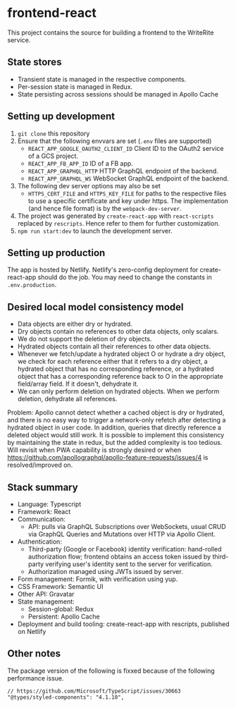 # frontend-react

This project contains the source for building a frontend to the
WriteRite service.

## State stores

* Transient state is managed in the respective components.
* Per-session state is managed in Redux.
* State persisting across sessions should be managed in Apollo Cache

## Setting up development

1. `git clone` this repository
2. Ensure that the following envvars are set (`.env` files are supported)
   * `REACT_APP_GOOGLE_OAUTH2_CLIENT_ID` Client ID to the OAuth2 service of a GCS project.
   * `REACT_APP_FB_APP_ID` ID of a FB app.
   * `REACT_APP_GRAPHQL_HTTP` HTTP GraphQL endpoint of the backend.
   * `REACT_APP_GRAPHQL_WS` WebSocket GraphQL endpoint of the backend.
3. The following dev server options may also be set
   * `HTTPS_CERT_FILE` and `HTTPS_KEY_FILE` for paths to the respective files to use a specific certificate and key under https. The implementation (and hence file format) is by the `webpack-dev-server`.
4. The project was generated by `create-react-app` with `react-scripts` replaced by `rescripts`. Hence refer to them for further customization.
5. `npm run start:dev` to launch the development server.

## Setting up production

The app is hosted by Netlify. Netlify's zero-config deployment for create-react-app should do the job. You may need to change the constants in `.env.production`.

## Desired local model consistency model



* Data objects are either dry or hydrated.
* Dry objects contain no references to other data objects, only scalars.
* We do not support the deletion of dry objects.
* Hydrated objects contain all their references to other data objects.
* Whenever we fetch/update a hydrated object O or hydrate a dry object,
  we check for each reference either that it refers to a dry object, a
  hydrated object that has no corresponding reference, or
  a hydrated object that has a corresponding reference back to O in the
  appropriate field/array field. If it doesn't, dehydrate it.
* We can only perform deletion on hydrated objects. When we perform
  deletion, dehydrate all references.

Problem: Apollo cannot detect whether a cached object is dry or hydrated,
and there is no easy way to trigger a network-only refetch after detecting
a hydrated object in user code.
In addition, queries that directly reference a deleted object would
still work. It is possible to implement this consistency by
maintaining the state in redux, but the added complexity is too tedious.
Will revisit when PWA capability is strongly desired or when
https://github.com/apollographql/apollo-feature-requests/issues/4 is
resolved/improved on.
## Stack summary

* Language: Typescript
* Framework: React
* Communication:
  * API: pulls via GraphQL Subscriptions over WebSockets, usual CRUD via GraphQL Queries and Mutations over HTTP via Apollo Client.
* Authentication:
  * Third-party (Google or Facebook) identity verification: hand-rolled authorization flow; frontend obtains an access token issued by third-party verifying user's identity sent to the server for verification.
  * Authorization managed using JWTs issued by server.
* Form management: Formik, with verification using yup.
* CSS Framework: Semantic UI
* Other API: Gravatar
* State management:
  * Session-global: Redux
  * Persistent: Apollo Cache
* Deployment and build tooling: create-react-app with rescripts, published on Netlify

## Other notes

The package version of the following is fixxed because of the following
performance issue.

    // https://github.com/Microsoft/TypeScript/issues/30663
    "@types/styled-components": "4.1.10",
